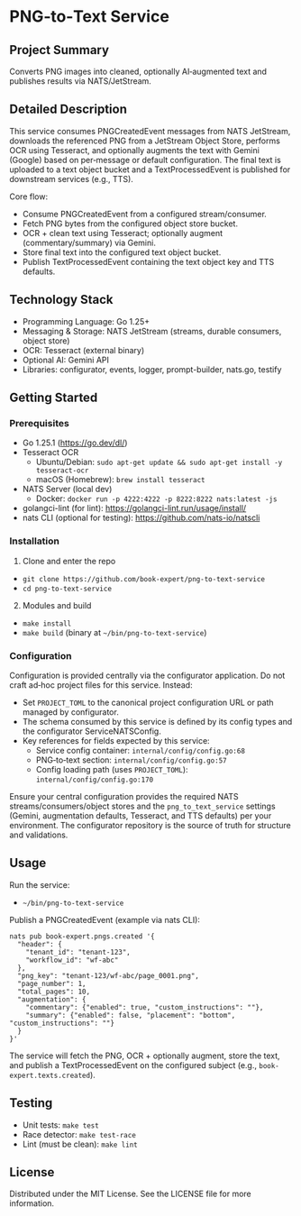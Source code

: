 # PNG‑to‑Text Service

## Project Summary
Converts PNG images into cleaned, optionally AI‑augmented text and publishes results via NATS/JetStream.

## Detailed Description
This service consumes PNGCreatedEvent messages from NATS JetStream, downloads the referenced PNG from a JetStream Object Store, performs OCR using Tesseract, and optionally augments the text with Gemini (Google) based on per‑message or default configuration. The final text is uploaded to a text object bucket and a TextProcessedEvent is published for downstream services (e.g., TTS).

Core flow:
- Consume PNGCreatedEvent from a configured stream/consumer.
- Fetch PNG bytes from the configured object store bucket.
- OCR + clean text using Tesseract; optionally augment (commentary/summary) via Gemini.
- Store final text into the configured text object bucket.
- Publish TextProcessedEvent containing the text object key and TTS defaults.

## Technology Stack
- Programming Language: Go 1.25+
- Messaging & Storage: NATS JetStream (streams, durable consumers, object store)
- OCR: Tesseract (external binary)
- Optional AI: Gemini API
- Libraries: configurator, events, logger, prompt-builder, nats.go, testify

## Getting Started

### Prerequisites
- Go 1.25.1 (https://go.dev/dl/)
- Tesseract OCR
  - Ubuntu/Debian: `sudo apt-get update && sudo apt-get install -y tesseract-ocr`
  - macOS (Homebrew): `brew install tesseract`
- NATS Server (local dev)
  - Docker: `docker run -p 4222:4222 -p 8222:8222 nats:latest -js`
- golangci-lint (for lint): https://golangci-lint.run/usage/install/
- nats CLI (optional for testing): https://github.com/nats-io/natscli

### Installation
1) Clone and enter the repo
- `git clone https://github.com/book-expert/png-to-text-service`
- `cd png-to-text-service`
2) Modules and build
- `make install`
- `make build` (binary at `~/bin/png-to-text-service`)

### Configuration
Configuration is provided centrally via the configurator application. Do not craft ad‑hoc project files for this service. Instead:
- Set `PROJECT_TOML` to the canonical project configuration URL or path managed by configurator.
- The schema consumed by this service is defined by its config types and the configurator ServiceNATSConfig.
- Key references for fields expected by this service:
  - Service config container: `internal/config/config.go:68`
  - PNG‑to‑text section: `internal/config/config.go:57`
  - Config loading path (uses `PROJECT_TOML`): `internal/config/config.go:170`

Ensure your central configuration provides the required NATS streams/consumers/object stores and the `png_to_text_service` settings (Gemini, augmentation defaults, Tesseract, and TTS defaults) per your environment. The configurator repository is the source of truth for structure and validations.

## Usage
Run the service:
- `~/bin/png-to-text-service`

Publish a PNGCreatedEvent (example via nats CLI):
```
nats pub book-expert.pngs.created '{
  "header": {
    "tenant_id": "tenant-123",
    "workflow_id": "wf-abc"
  },
  "png_key": "tenant-123/wf-abc/page_0001.png",
  "page_number": 1,
  "total_pages": 10,
  "augmentation": {
    "commentary": {"enabled": true, "custom_instructions": ""},
    "summary": {"enabled": false, "placement": "bottom", "custom_instructions": ""}
  }
}'
```
The service will fetch the PNG, OCR + optionally augment, store the text, and publish a TextProcessedEvent on the configured subject (e.g., `book-expert.texts.created`).

## Testing
- Unit tests: `make test`
- Race detector: `make test-race`
- Lint (must be clean): `make lint`

## License
Distributed under the MIT License. See the LICENSE file for more information.
